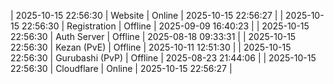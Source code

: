 | 2025-10-15 22:56:30 | Website | Online | 2025-10-15 22:56:27 |
| 2025-10-15 22:56:30 | Registration | Offline | 2025-09-09 16:40:23 |
| 2025-10-15 22:56:30 | Auth Server | Offline | 2025-08-18 09:33:31 |
| 2025-10-15 22:56:30 | Kezan (PvE) | Offline | 2025-10-11 12:51:30 |
| 2025-10-15 22:56:30 | Gurubashi (PvP) | Offline | 2025-08-23 21:44:06 |
| 2025-10-15 22:56:30 | Cloudflare | Online | 2025-10-15 22:56:27 |
